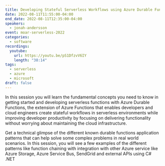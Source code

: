 ```yaml
---
title: Developing Stateful Serverless Workflows using Azure Durable Functions
date: 2022-08-11T11:55:00-04:00
end_date: 2022-08-11T12:35:00-04:00
speakers:
  - jonah-andersson
event: moar-serverless-2022
categories:
  - software
recordings:
  youtube:
    url: https://youtu.be/pS1DfzvV6IY
    length: "38:14"
tags:
  - serverless
  - azure
  - microsoft
draft: false
---
```


In this session you will learn the fundamental concepts you need to know in getting started and developing serverless functions with Azure Durable Functions, the extension of Azure Functions that enables developers and cloud engineers create stateful workflows in serverless environments while improving developer productivity by focusing on delivering functionality without worrying about maintaining the cloud infrastructure.

Get a technical glimpse of the different known durable functions application patterns that can help solve some complex problems in real world scenarios. In this session, you will see a few examples of the different patterns like function chaining with integration with other Azure service like Azure Storage, Azure Service Bus, SendGrid and external APIs using C# .NET
